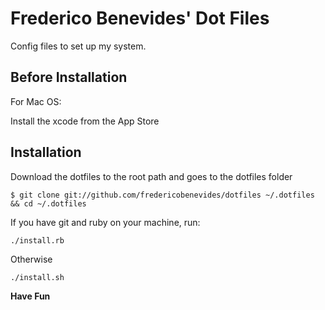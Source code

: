 # Frederico Benevides' Dot Files

Config files to set up my system.

## Before Installation

For Mac OS:

Install the xcode from the App Store

## Installation

Download the dotfiles to the root path and goes to the dotfiles folder

`$ git clone git://github.com/fredericobenevides/dotfiles ~/.dotfiles && cd ~/.dotfiles`

If you have git and ruby on your machine, run:

`./install.rb`

Otherwise

`./install.sh`

**Have Fun**
